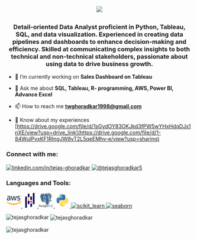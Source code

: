 <h1 align="center">
    <img src="https://readme-typing-svg.herokuapp.com/?font=Righteous&size=35&center=true&vCenter=true&width=500&height=70&duration=4000&lines=Hi+There!+👋;+I'm+Tejas+Ghoradkar!;" />
</h1>
</h1>
<h3 align="center">Detail-oriented Data Analyst proficient in Python, Tableau, SQL, and data visualization. Experienced in creating data pipelines and dashboards to enhance decision-making and efficiency. Skilled at communicating complex insights to both technical and non-technical stakeholders, passionate about using data to drive business growth.</h3>

- 🔭 I’m currently working on **Sales Dashboard on Tableau**

- 💬 Ask me about **SQL, Tableau, R- programming, AWS, Power BI, Advance Excel**

- 📫 How to reach me **twghoradkar1998@gmail.com**

- 📄 Know about my experiences [https://drive.google.com/file/d/1sGydOY83OKJkd3fPW5wYHxHdqDJx1nXE/view?usp=drive_link](https://drive.google.com/file/d/1-84WulPvxKF1RIngJW8yT2L5qeEMhv-e/view?usp=sharing)

<h3 align="left">Connect with me:</h3>
<p align="left">
<a href="https://linkedin.com/in/linkedin.com/in/tejas-ghoradkar" target="blank"><img align="center" src="https://raw.githubusercontent.com/rahuldkjain/github-profile-readme-generator/master/src/images/icons/Social/linked-in-alt.svg" alt="linkedin.com/in/tejas-ghoradkar" height="30" width="40" /></a>
<a href="https://www.hackerrank.com/@tejasghoradkar5" target="blank"><img align="center" src="https://raw.githubusercontent.com/rahuldkjain/github-profile-readme-generator/master/src/images/icons/Social/hackerrank.svg" alt="@tejasghoradkar5" height="30" width="40" /></a>
</p>

<h3 align="left">Languages and Tools:</h3>
<p align="left"> <a href="https://aws.amazon.com" target="_blank" rel="noreferrer"> <img src="https://raw.githubusercontent.com/devicons/devicon/master/icons/amazonwebservices/amazonwebservices-original-wordmark.svg" alt="aws" width="40" height="40"/> </a> <a href="https://pandas.pydata.org/" target="_blank" rel="noreferrer"> <img src="https://raw.githubusercontent.com/devicons/devicon/2ae2a900d2f041da66e950e4d48052658d850630/icons/pandas/pandas-original.svg" alt="pandas" width="40" height="40"/> </a> <a href="https://www.postgresql.org" target="_blank" rel="noreferrer"> <img src="https://raw.githubusercontent.com/devicons/devicon/master/icons/postgresql/postgresql-original-wordmark.svg" alt="postgresql" width="40" height="40"/> </a> <a href="https://www.python.org" target="_blank" rel="noreferrer"> <img src="https://raw.githubusercontent.com/devicons/devicon/master/icons/python/python-original.svg" alt="python" width="40" height="40"/> </a> <a href="https://scikit-learn.org/" target="_blank" rel="noreferrer"> <img src="https://upload.wikimedia.org/wikipedia/commons/0/05/Scikit_learn_logo_small.svg" alt="scikit_learn" width="40" height="40"/> </a> <a href="https://seaborn.pydata.org/" target="_blank" rel="noreferrer"> <img src="https://seaborn.pydata.org/_images/logo-mark-lightbg.svg" alt="seaborn" width="40" height="40"/> </a> </p>

<p><img align="left" src="https://github-readme-stats.vercel.app/api/top-langs?username=tejasghoradkar&show_icons=true&locale=en&layout=compact" alt="tejasghoradkar" /></p>

<p>&nbsp;<img align="center" src="https://github-readme-stats.vercel.app/api?username=tejasghoradkar&show_icons=true&locale=en" alt="tejasghoradkar" /></p>

<p><img align="center" src="https://github-readme-streak-stats.herokuapp.com/?user=tejasghoradkar&" alt="tejasghoradkar" /></p>
